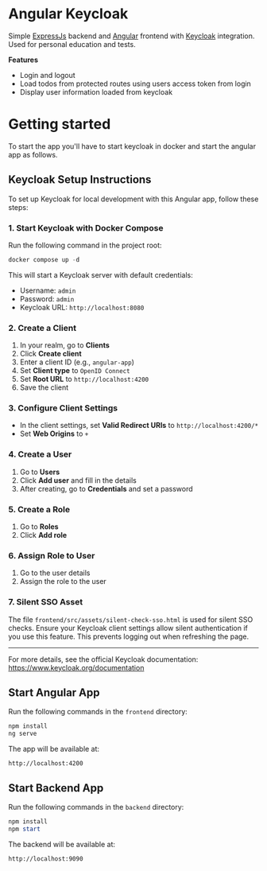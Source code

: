 # Angular Keycloak
Simple [ExpressJs](https://expressjs.com) backend and [Angular](https://angular.dev) frontend with [Keycloak](https://www.keycloak.org) integration. Used for personal education and tests.

**Features**
- Login and logout
- Load todos from protected routes using users access token from login
- Display user information loaded from keycloak  

# Getting started
To start the app you'll have to start keycloak in docker and start the angular app as follows.

## Keycloak Setup Instructions

To set up Keycloak for local development with this Angular app, follow these steps:

### 1. Start Keycloak with Docker Compose

Run the following command in the project root:

```powershell
docker compose up -d
```

This will start a Keycloak server with default credentials:
- Username: `admin`
- Password: `admin`
- Keycloak URL: `http://localhost:8080`

### 2. Create a Client
1. In your realm, go to **Clients**
2. Click **Create client**
3. Enter a client ID (e.g., `angular-app`)
4. Set **Client type** to `OpenID Connect`
5. Set **Root URL** to `http://localhost:4200`
6. Save the client

### 3. Configure Client Settings
- In the client settings, set **Valid Redirect URIs** to `http://localhost:4200/*`
- Set **Web Origins** to `+`

### 4. Create a User
1. Go to **Users**
2. Click **Add user** and fill in the details
3. After creating, go to **Credentials** and set a password

### 5. Create a Role
1. Go to **Roles**
2. Click **Add role**

### 6. Assign Role to User
1. Go to the user details
2. Assign the role to the user

### 7. Silent SSO Asset
The file `frontend/src/assets/silent-check-sso.html` is used for silent SSO checks. Ensure your Keycloak client settings allow silent authentication if you use this feature. This prevents logging out when refreshing the page.

---

For more details, see the official Keycloak documentation: https://www.keycloak.org/documentation


## Start Angular App

Run the following commands in the `frontend` directory:

```powershell
npm install
ng serve
```

The app will be available at:
```
http://localhost:4200
```

## Start Backend App

Run the following commands in the `backend` directory:

```powershell
npm install
npm start
```

The backend will be available at:
```
http://localhost:9090
```